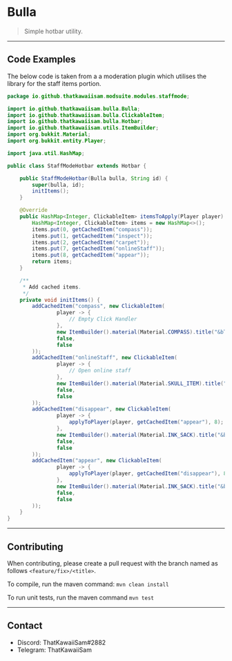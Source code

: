# Bulla
> Simple hotbar utility.

---

## Code Examples
The below code is taken from a a moderation plugin which utilises the library for the staff items portion.
```java
package io.github.thatkawaiisam.modsuite.modules.staffmode;

import io.github.thatkawaiisam.bulla.Bulla;
import io.github.thatkawaiisam.bulla.ClickableItem;
import io.github.thatkawaiisam.bulla.Hotbar;
import io.github.thatkawaiisam.utils.ItemBuilder;
import org.bukkit.Material;
import org.bukkit.entity.Player;

import java.util.HashMap;

public class StaffModeHotbar extends Hotbar {

    public StaffModeHotbar(Bulla bulla, String id) {
        super(bulla, id);
        initItems();
    }

    @Override
    public HashMap<Integer, ClickableItem> itemsToApply(Player player) {
        HashMap<Integer, ClickableItem> items = new HashMap<>();
        items.put(0, getCachedItem("compass"));
        items.put(1, getCachedItem("inspect"));
        items.put(2, getCachedItem("carpet"));
        items.put(7, getCachedItem("onlineStaff"));
        items.put(8, getCachedItem("appear"));
        return items;
    }

    /**
     * Add cached items.
     */
    private void initItems() {
        addCachedItem("compass", new ClickableItem(
                player -> {
                    // Empty Click Handler
                },
                new ItemBuilder().material(Material.COMPASS).title("&bTeleport Compass").build(),
                false,
                false
        ));
        addCachedItem("onlineStaff", new ClickableItem(
                player -> {
                    // Open online staff
                },
                new ItemBuilder().material(Material.SKULL_ITEM).title("&bOnline Staff").build(),
                false,
                false
        ));
        addCachedItem("disappear", new ClickableItem(
                player -> {
                    applyToPlayer(player, getCachedItem("appear"), 8);
                },
                new ItemBuilder().material(Material.INK_SACK).title("&bDisappear").durability((short) 10).build(),
                false,
                false
        ));
        addCachedItem("appear", new ClickableItem(
                player -> {
                    applyToPlayer(player, getCachedItem("disappear"), 8);
                },
                new ItemBuilder().material(Material.INK_SACK).title("&bAppear").durability((short) 8).build(),
                false,
                false
        ));
    }
}
```

---

## Contributing
When contributing, please create a pull request with the branch named as follows ``<feature/fix>/<title>``.

To compile, run the maven command: ``mvn clean install``

To run unit tests, run the maven command ``mvn test``

---

## Contact

- Discord: ThatKawaiiSam#2882
- Telegram: ThatKawaiiSam